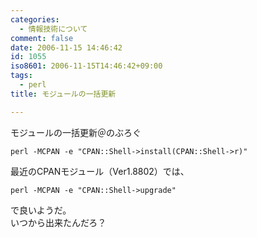 ```yaml
---
categories:
  - 情報技術について
comment: false
date: 2006-11-15 14:46:42
id: 1055
iso8601: 2006-11-15T14:46:42+09:00
tags:
  - perl
title: モジュールの一括更新

---
```


<div class="entry-body">
                                 <p>モジュールの一括更新＠のぶろぐ</p>

<pre><code>perl -MCPAN -e "CPAN::Shell-&gt;install(CPAN::Shell-&gt;r)"</code></pre>

<p>最近のCPANモジュール（Ver1.8802）では、</p>

<pre><code>perl -MCPAN -e "CPAN::Shell-&gt;upgrade"</code></pre>

<p>で良いようだ。<br />
いつから出来たんだろ？</p>
                              </div>
    	